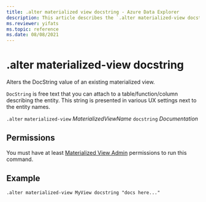 ```yaml
---
title: .alter materialized view docstring - Azure Data Explorer
description: This article describes the `.alter materialized-view docstring` command in Azure Data Explorer.
ms.reviewer: yifats
ms.topic: reference
ms.date: 08/08/2021
---
```

# .alter materialized-view docstring

Alters the DocString value of an existing materialized view.

`DocString` is free text that you can attach to a table/function/column describing the entity. This string is presented in various UX settings next to the entity names.

`.alter` `materialized-view` *MaterializedViewName* `docstring` *Documentation*

## Permissions

You must have at least [Materialized View Admin](../access-control/role-based-access-control.md) permissions to run this command.

## Example

```kusto
.alter materialized-view MyView docstring "docs here..."
```
